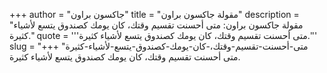 +++
author = "جاكسون براون"
title = "مقولة جاكسون براون"
description = "مقولة جاكسون براون: متى أحسنت تقسيم وقتك، كان يومك كصندوق يتسع لأشياء كثيرة."
quote = '''متى أحسنت تقسيم وقتك، كان يومك كصندوق يتسع لأشياء كثيرة.'''
slug = "متى-أحسنت-تقسيم-وقتك،-كان-يومك-كصندوق-يتسع-لأشياء-كثيرة"
+++
متى أحسنت تقسيم وقتك، كان يومك كصندوق يتسع لأشياء كثيرة.
